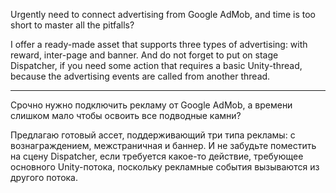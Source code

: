 Urgently need to connect advertising from Google AdMob, and time is too short to master all the pitfalls?

I offer a ready-made asset that supports three types of advertising: with reward, inter-page and banner.
And do not forget to put on stage Dispatcher, if you need some action that requires a basic Unity-thread, because the advertising events are called from another thread.

----------------------------------------------------------------------------------------------------------------------------------------------------------------------------

Срочно нужно подключить рекламу от Google AdMob, а времени слишком мало чтобы освоить все подводные камни?

Предлагаю готовый ассет, поддерживающий три типа рекламы: с вознаграждением, межстраничная и баннер.
И не забудьте поместить на сцену Dispatcher, если требуется какое-то действие, требующее основного Unity-потока, поскольку рекламные события вызываются из другого потока.
